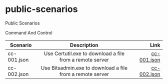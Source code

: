 # public-scenarios
Public Scenarios


Command And Control

| Scenario        | Description           | Link  |
| ------------- |:-------------:| -----:|
| cc-001.json      | Use Certutil.exe to download a file from a remote server | [cc-001.json](https://github.com/Manticore-Platform/public-scenarios/blob/master/commandandcontrol/cc-001.json) |
| cc-002.json      | Use Bitsadmin.exe to download a file from a remote server      |   [cc-002.json](https://github.com/Manticore-Platform/public-scenarios/blob/master/commandandcontrol/cc-002.json) |
